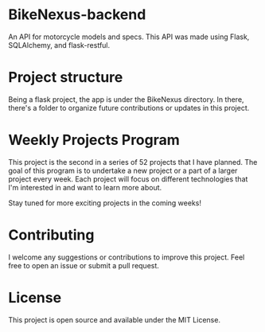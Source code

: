 # BikeNexus-backend
 An API for motorcycle models and specs. This API was made using Flask, SQLAlchemy, and flask-restful.

# Project structure
 Being a flask project, the app is under the BikeNexus directory. In there, there's a folder to organize future contributions or updates in this project.

# Weekly Projects Program
 This project is the second in a series of 52 projects that I have planned. The goal of this program is to undertake a new project or a part of a larger project every week. Each project will focus on different technologies that I'm interested in and want to learn more about.

 Stay tuned for more exciting projects in the coming weeks!

# Contributing
 I welcome any suggestions or contributions to improve this project. Feel free to open an issue or submit a pull request.

# License
 This project is open source and available under the MIT License.